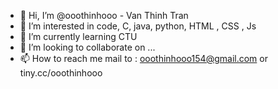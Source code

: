 - 👋 Hi, I’m @ooothinhooo - Van Thinh Tran
- 👀 I’m interested in code, C, java, python, HTML , CSS , Js
- 🌱 I’m currently learning CTU
- 💞️ I’m looking to collaborate on ...
- 📫 How to reach me mail to : ooothinhooo154@gmail.com or tiny.cc/ooothinhooo

<!---

--->
